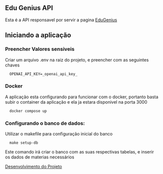 ## Edu Genius API

Esta é a API responsavel por servir a pagina [EduGenius](https://github.com/DhBarboza/frontend-edu-genius)

## Iniciando a aplicação
### Preencher Valores sensiveis
Criar um arquivo .env na raiz do projeto, e preencher com as seguintes chaves
```
  OPENAI_API_KEY=_openai_api_key_
```

### Docker
A aplicação esta configurando para funcionar com o docker, portanto basta subir o container da aplicação e ela ja estara disponivel na porta 3000
```
  docker compose up
```

### Configurando o banco de dados:
Utilizar o makefile para configuração inicial do banco
```
  make setup-db
```
Este comando irá criar o banco com as suas respectivas tabelas, e inserir os dados de materias necessários


[Desenvolvimento do Projeto](https://github.com/dev-cruz/edu-genius/docs/development.md)
